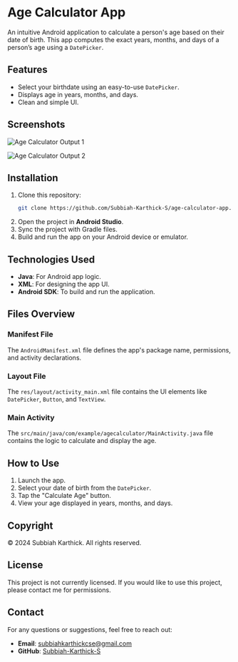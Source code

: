 # Age Calculator App

An intuitive Android application to calculate a person's age based on their date of birth. This app computes the exact years, months, and days of a person’s age using a `DatePicker`.

## Features

- Select your birthdate using an easy-to-use `DatePicker`.
- Displays age in years, months, and days.
- Clean and simple UI.

## Screenshots

![Age Calculator Output 1](https://github.com/user-attachments/assets/ce600db0-c557-4f0c-9f25-fd0911c1ff67)

![Age Calculator Output 2](https://github.com/user-attachments/assets/b4008211-935c-4fd0-9321-37e4e4241249)



## Installation

1. Clone this repository:
   ```bash
   git clone https://github.com/Subbiah-Karthick-S/age-calculator-app.git
2. Open the project in **Android Studio**.
3. Sync the project with Gradle files.
4. Build and run the app on your Android device or emulator.

## Technologies Used

- **Java**: For Android app logic.
- **XML**: For designing the app UI.
- **Android SDK**: To build and run the application.

## Files Overview

### Manifest File
The `AndroidManifest.xml` file defines the app's package name, permissions, and activity declarations.

### Layout File
The `res/layout/activity_main.xml` file contains the UI elements like `DatePicker`, `Button`, and `TextView`.

### Main Activity
The `src/main/java/com/example/agecalculator/MainActivity.java` file contains the logic to calculate and display the age.

## How to Use

1. Launch the app.
2. Select your date of birth from the `DatePicker`.
3. Tap the "Calculate Age" button.
4. View your age displayed in years, months, and days.

## Copyright

© 2024 Subbiah Karthick. All rights reserved.

## License

This project is not currently licensed. If you would like to use this project, please contact me for permissions.

## Contact

For any questions or suggestions, feel free to reach out:

- **Email**: [subbiahkarthickcse@gmail.com](mailto:subbiahkarthickcse@gmail.com)  
- **GitHub**: [Subbiah-Karthick-S](https://github.com/Subbiah-Karthick-S)


